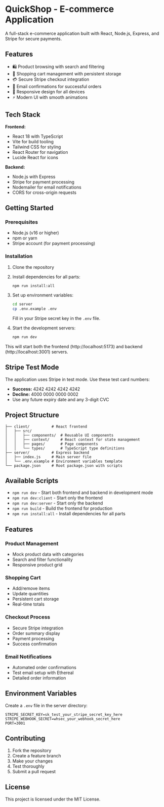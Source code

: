 # QuickShop - E-commerce Application

A full-stack e-commerce application built with React, Node.js, Express, and Stripe for secure payments.

## Features

- 🛍️ Product browsing with search and filtering
- 🛒 Shopping cart management with persistent storage
- 💳 Secure Stripe checkout integration
- 📧 Email confirmations for successful orders
- 📱 Responsive design for all devices
- ⚡ Modern UI with smooth animations

## Tech Stack

**Frontend:**
- React 18 with TypeScript
- Vite for build tooling
- Tailwind CSS for styling
- React Router for navigation
- Lucide React for icons

**Backend:**
- Node.js with Express
- Stripe for payment processing
- Nodemailer for email notifications
- CORS for cross-origin requests

## Getting Started

### Prerequisites

- Node.js (v16 or higher)
- npm or yarn
- Stripe account (for payment processing)

### Installation

1. Clone the repository
2. Install dependencies for all parts:
   ```bash
   npm run install:all
   ```

3. Set up environment variables:
   ```bash
   cd server
   cp .env.example .env
   ```
   
   Fill in your Stripe secret key in the `.env` file.

4. Start the development servers:
   ```bash
   npm run dev
   ```

This will start both the frontend (http://localhost:5173) and backend (http://localhost:3001) servers.

## Stripe Test Mode

The application uses Stripe in test mode. Use these test card numbers:

- **Success:** 4242 4242 4242 4242
- **Decline:** 4000 0000 0000 0002
- Use any future expiry date and any 3-digit CVC

## Project Structure

```
├── client/          # React frontend
│   ├── src/
│   │   ├── components/  # Reusable UI components
│   │   ├── context/     # React context for state management
│   │   ├── pages/       # Page components
│   │   └── types/       # TypeScript type definitions
├── server/          # Express backend
│   ├── index.js     # Main server file
│   └── .env.example # Environment variables template
└── package.json     # Root package.json with scripts
```

## Available Scripts

- `npm run dev` - Start both frontend and backend in development mode
- `npm run dev:client` - Start only the frontend
- `npm run dev:server` - Start only the backend
- `npm run build` - Build the frontend for production
- `npm run install:all` - Install dependencies for all parts

## Features

### Product Management
- Mock product data with categories
- Search and filter functionality
- Responsive product grid

### Shopping Cart
- Add/remove items
- Update quantities
- Persistent cart storage
- Real-time totals

### Checkout Process
- Secure Stripe integration
- Order summary display
- Payment processing
- Success confirmation

### Email Notifications
- Automated order confirmations
- Test email setup with Ethereal
- Detailed order information

## Environment Variables

Create a `.env` file in the server directory:

```env
STRIPE_SECRET_KEY=sk_test_your_stripe_secret_key_here
STRIPE_WEBHOOK_SECRET=whsec_your_webhook_secret_here
PORT=3001
```

## Contributing

1. Fork the repository
2. Create a feature branch
3. Make your changes
4. Test thoroughly
5. Submit a pull request

## License

This project is licensed under the MIT License.
